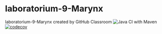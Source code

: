 # laboratorium-9-Marynx
laboratorium-9-Marynx created by GitHub Classroom
![Java CI with Maven](https://github.com/testowanieaplikacjijavaug/laboratorium-9-Marynx/workflows/Java%20CI%20with%20Maven/badge.svg) 
[![codecov](https://codecov.io/gh/testowanieaplikacjijavaug/laboratorium-9-Marynx/branch/master/graph/badge.svg)](https://codecov.io/gh/testowanieaplikacjijavaug/laboratorium-9-Marynx)
